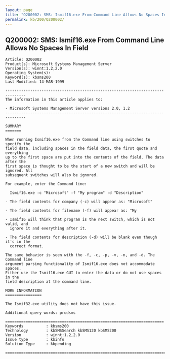 ```yaml
---
layout: page
title: "Q200002: SMS: Ismif16.exe From Command Line Allows No Spaces In Field"
permalink: kb/200/Q200002/
---
```


## Q200002: SMS: Ismif16.exe From Command Line Allows No Spaces In Field

	Article: Q200002
	Product(s): Microsoft Systems Management Server
	Version(s): winnt:1.2,2.0
	Operating System(s): 
	Keyword(s): kbsms200
	Last Modified: 14-MAR-1999
	
	-------------------------------------------------------------------------------
	The information in this article applies to:
	
	- Microsoft Systems Management Server versions 2.0, 1.2 
	-------------------------------------------------------------------------------
	
	SUMMARY
	=======
	
	When running Ismif16.exe from the Command line using switches to specify the
	field data, including spaces in the field data, the first quote and everything
	up to the first space are put into the contents of the field. The data after the
	first space is thought to be the start of a new switch and will be ignored. All
	subsequent switches will also be ignored.
	
	For example, enter the Command line:
	
	  Ismif16.exe -c "Microsoft" -f "My program" -d "Description"
	
	- The field contents for company (-c) will appear as: "Microsoft"
	
	- The field contents for filename (-f) will appear as: "My
	
	- Ismif16 will think that program is the next switch, which is not valid, and
	  ignore it and everything after it.
	
	- The field contents for description (-d) will be blank even though it's in the
	  correct format.
	
	The same behavior is seen with the -f, -c, -p, -v, -n, and -d. The Command line
	argument parsing functionality of Ismif16.exe does not accommodate spaces.
	Either use the Ismif16.exe GUI to enter the data or do not use spaces in the
	field description at the command line.
	
	MORE INFORMATION
	================
	
	The Ismif32.exe utility does not have this issue.
	
	Additional query words: prodsms
	
	======================================================================
	Keywords          : kbsms200 
	Technology        : kbSMSSearch kbSMS120 kbSMS200
	Version           : winnt:1.2,2.0
	Issue type        : kbinfo
	Solution Type     : kbpending
	
	=============================================================================
	
